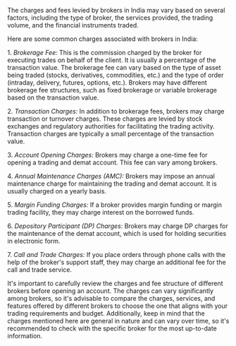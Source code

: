 <p>
The charges and fees levied by brokers in India may vary based on several factors, including the type of broker, the services provided, the trading volume, and the financial instruments traded. 
</p><p>
Here are some common charges associated with brokers in India:
</p><p>
1. <em class="red">Brokerage Fee:</em> This is the commission charged by the broker for executing trades on behalf of the client. It is usually a percentage of the transaction value. The brokerage fee can vary based on the type of asset being traded (stocks, derivatives, commodities, etc.) and the type of order (intraday, delivery, futures, options, etc.). Brokers may have different brokerage fee structures, such as fixed brokerage or variable brokerage based on the transaction value.
</p><p>
2. <em class="red">Transaction Charges:</em> In addition to brokerage fees, brokers may charge transaction or turnover charges. These charges are levied by stock exchanges and regulatory authorities for facilitating the trading activity. Transaction charges are typically a small percentage of the transaction value.
</p><p>
3. <em class="red">Account Opening Charges:</em> Brokers may charge a one-time fee for opening a trading and demat account. This fee can vary among brokers.
</p><p>
4. <em class="red">Annual Maintenance Charges (AMC):</em> Brokers may impose an annual maintenance charge for maintaining the trading and demat account. It is usually charged on a yearly basis.
</p><p>
5. <em class="red">Margin Funding Charges:</em> If a broker provides margin funding or margin trading facility, they may charge interest on the borrowed funds.
</p><p>
6. <em class="red">Depository Participant (DP) Charges:</em> Brokers may charge DP charges for the maintenance of the demat account, which is used for holding securities in electronic form.
</p><p>
7. <em class="red">Call and Trade Charges:</em> If you place orders through phone calls with the help of the broker's support staff, they may charge an additional fee for the call and trade service.
</p><p>
It's important to carefully review the charges and fee structure of different brokers before opening an account. The charges can vary significantly among brokers, so it's advisable to compare the charges, services, and features offered by different brokers to choose the one that aligns with your trading requirements and budget. Additionally, keep in mind that the charges mentioned here are general in nature and can vary over time, so it's recommended to check with the specific broker for the most up-to-date information.
</p>